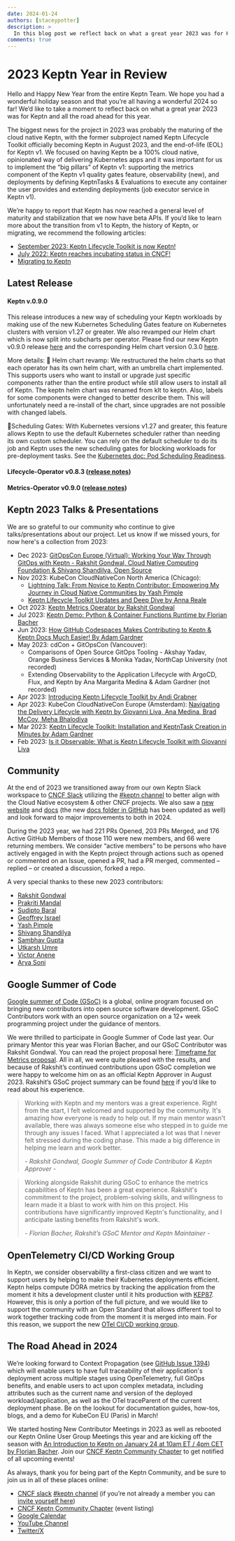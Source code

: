 ```yaml
---
date: 2024-01-24
authors: [staceypotter]
description: >
  In this blog post we reflect back on what a great year 2023 was for Keptn and the road ahead for this year.
comments: true
---
```


# 2023 Keptn Year in Review

Hello and Happy New Year from the entire Keptn Team. We hope you had a wonderful holiday season and that you’re all having a wonderful 2024 so far! We’d like to take a moment to reflect back on what a great year 2023 was for Keptn and all the road ahead for this year.  

The biggest news for the project in 2023 was probably the maturing of the cloud native Keptn, with the former subproject named Keptn Lifecycle Toolkit officially becoming Keptn in August 2023, and the end-of-life (EOL) for Keptn v1. We focused on having Keptn be a 100% cloud native, opinionated way of delivering Kubernetes apps and it was important for us to implement the “big pillars” of Keptn v1: supporting the metrics component of the Keptn v1 quality gates feature, observability (new), and deployments by defining KeptnTasks & Evaluations to execute any container the user provides and extending deployments (job executor service in Keptn v1).  

We’re happy to report that Keptn has now reached a general level of maturity and stabilization that we now have beta APIs. If you’d like to learn more about the transition from v1 to Keptn, the history of Keptn, or migrating, we recommend the following articles:

- [September 2023: Keptn Lifecycle Toolkit is now Keptn!](https://medium.com/keptn/keptn-lifecycle-toolkit-is-now-keptn-e0812217bf46) 
- [July 2022: Keptn reaches incubating status in CNCF!](https://medium.com/keptn/keptn-reaches-the-incubating-status-in-the-cncf-67291e2dda7) 
- [Migrating to Keptn](https://keptn.sh/latest/docs/migrate/) 

## Latest Release

#### Keptn v.0.9.0

This release introduces a new way of scheduling your Keptn workloads by making use of the new Kubernetes Scheduling Gates feature on Kubernetes clusters with version v1.27 or greater. We also revamped our Helm chart which is now split into subcharts per operator. Please find our new Keptn v0.9.0 release [here](https://github.com/keptn/lifecycle-toolkit/releases/tag/klt-v0.9.0) and the corresponding Helm chart version 0.3.0 [here](https://github.com/keptn/lifecycle-toolkit-charts/releases/tag/keptn-0.3.0). 


More details: 
🚀 Helm chart revamp:  We restructured the helm charts so that each operator has its own helm chart, with an umbrella chart implemented. This supports users who want to install  or upgrade just specific components rather than the entire product while still allow users to install all of Keptn. The keptn helm chart was renamed from klt to keptn. Also, labels for some components were changed to better describe them. This will unfortunately need a re-install of the chart, since upgrades are not possible with changed labels. 

🌟Scheduling Gates: With Kubernetes versions v1.27 and greater, this feature allows Keptn to use the default Kubernetes scheduler rather than needing its own custom scheduler. You can rely on the default scheduler to do its job and Keptn uses the new scheduling gates for blocking workloads for pre-deployment tasks. See the [Kubernetes doc: Pod Scheduling Readiness](https://kubernetes.io/docs/concepts/scheduling-eviction/pod-scheduling-readiness/).  

#### Lifecycle-Operator v0.8.3 ([release notes](https://github.com/keptn/lifecycle-toolkit/releases/tag/lifecycle-operator-v0.8.3))

#### Metrics-Operator v0.9.0 ([release notes](https://github.com/keptn/lifecycle-toolkit/releases/tag/metrics-operator-v0.9.0))


## Keptn 2023 Talks & Presentations

We are so grateful to our community who continue to give talks/presentations about our project. Let us know if we missed yours, for now here's a collection from 2023:
- Dec 2023: [GitOpsCon Europe (Virtual): Working Your Way Through GitOps with Keptn - Rakshit Gondwal, Cloud Native Computing Foundation & Shivang Shandilya, Open Source ](https://youtu.be/CQhXfzYVAwY?feature=shared)
- Nov 2023: KubeCon CloudNativeCon North America (Chicago):
  - [Lightning Talk: From Novice to Keptn Contributor: Empowering My Journey in Cloud Native Communities by Yash Pimple](https://youtu.be/TyZS5mH6vM0?feature=shared)
  - [Keptn Lifecycle Toolkit Updates and Deep Dive by Anna Reale](https://youtu.be/H3UxOwS06iI?feature=shared)  
- Oct 2023: [Keptn Metrics Operator by Rakshit Gondwal](https://youtu.be/K9O2Xi8P6Y0?feature=shared&t=549)
- Jul 2023: [Keptn Demo: Python & Container Functions Runtime by Florian Bacher](https://youtu.be/fkuo6CAJ1l8?feature=shared) 
- Jun 2023: [How GitHub Codespaces Makes Contributing to Keptn & Keptn Docs Much Easier! By Adam Gardner](https://youtu.be/sFNzOhZw7Eg) 
- May 2023: cdCon + GitOpsCon (Vancouver):
  - Comparisons of Open Source GitOps Tooling - Akshay Yadav, Orange Business Services & Monika Yadav, NorthCap University (not recorded)
  - Extending Observability to the Application Lifecycle with ArgoCD, Flux, and Keptn by Ana Margarita Medina & Adam Gardner (not recorded) 
- Apr 2023: [Introducing Keptn Lifecycle Toolkit by Andi Grabner](https://youtu.be/449HAFYkUlY?feature=shared) 
- Apr 2023: KubeCon CloudNativeCon Europe (Amsterdam): [Navigating the Delivery Lifecycle with Keptn by Giovanni Liva, Ana Medina, Brad McCoy, Meha Bhalodiya](https://youtu.be/Ezd6hGnRL84?feature=shared)
- Mar 2023: [Keptn Lifecycle Toolkit: Installation and KeptnTask Creation in Minutes by Adam Gardner](https://youtu.be/Hh01bBwZ_qM?feature=shared)
- Feb 2023: [Is it Observable: What is Keptn Lifecycle Toolkit with Giovanni Liva](https://youtu.be/Uvg4uG8AbFg?feature=shared)


## Community

At the end of 2023 we transitioned away from our own Keptn Slack workspace to [CNCF Slack](http://cloud-native.slack.com/) utilizing the [#keptn channel](https://cloud-native.slack.com/messages/keptn/) to better align with the Cloud Native ecosystem & other CNCF projects. We also saw a [new website](https://keptn.sh/) and [docs](https://keptn.sh/latest/docs/) (the new [docs folder in GitHub](https://github.com/keptn/lifecycle-toolkit/tree/main/docs) has been updated as well) and look forward to major improvements to both in 2024.  

During the 2023 year, we had 221 PRs Opened, 203 PRs Merged, and 176 Active GitHub Members of those 110 were new members, and 66 were returning members. We consider “active members” to be persons who have actively engaged in with the Keptn project through actions such as opened or commented on an Issue, opened a PR, had a PR merged, commented – replied – or created a discussion, forked a repo.  

A very special thanks to these new 2023 contributors:

- [Rakshit Gondwal](https://github.com/rakshitgondwal)
- [Prakriti Mandal](https://github.com/prakrit55)
- [Sudipto Baral](https://github.com/sudiptob2)
- [Geoffrey Israel](https://github.com/geoffrey1330) 
- [Yash Pimple](https://github.com/YashPimple) 
- [Shivang Shandilya](https://github.com/shivangshandilya)
- [Sambhav Gupta](https://github.com/sambhavgupta0705)
- [Utkarsh Umre](https://github.com/UtkarshUmre) 
- [Victor Anene](https://github.com/Vickysomtee)
- [Arya Soni](https://github.com/aryasoni98) 


## Google Summer of Code

[Google summer of Code (GSoC)](https://summerofcode.withgoogle.com/) is a global, online program focused on bringing new contributors into open source software development. GSoC Contributors work with an open source organization on a 12+ week programming project under the guidance of mentors. 

We were thrilled to participate in Google Summer of Code last year. Our primary Mentor this year was Florian Bacher, and our GSoC Contributor was Rakshit Gondwal. You can read the project proposal here: [Timeframe for Metrics proposal](https://summerofcode.withgoogle.com/archive/2023/projects/e7z3n3kH). All in all, we were quite pleased with the results, and because of Rakshit’s continued contributions upon GSoC completion we were happy to welcome him on as an official Keptn Approver in August 2023. Rakshit’s GSoC project summary can be found [here](https://github.com/rakshitgondwal/gsoc-2023) if you’d like to read about his experience.  

> Working with Keptn and my mentors was a great experience. Right from the start, I felt welcomed and supported by the community. It's amazing how everyone is ready to help out. If my main mentor wasn't available, there was always someone else who stepped in to guide me through any issues I faced. What I appreciated a lot was that I never felt stressed during the coding phase. This made a big difference in helping me learn and work better.
>  
> *- Rakshit Gondwal, Google Summer of Code Contributor & Keptn Approver -*

> Working alongside Rakshit during GSoC to enhance the metrics capabilities of Keptn has been a great experience. Rakshit's commitment to the project, problem-solving skills, and willingness to learn made it a blast to work with him on this project. His contributions have significantly improved Keptn's functionality, and I anticipate lasting benefits from Rakshit's work.
> 
> *- Florian Bacher, Rakshit’s GSoC Mentor and Keptn Maintainer -*


## OpenTelemetry CI/CD Working Group

In Keptn, we consider observability a first-class citizen and we want to support users by helping to make their Kubernetes deployments efficient. Keptn helps compute DORA metrics by tracking the application from the moment it hits a development cluster until it hits production with [KEP87](https://github.com/keptn/enhancement-proposals/blob/main/text/0087-klt-traceid-propagation.md). However, this is only a portion of the full picture, and we would like to support the community with an Open Standard that allows different tool to work together tracking code from the moment it is merged into main. For this reason, we support the new [OTel CI/CD working group](https://github.com/open-telemetry/community/pull/1822/files). 


## The Road Ahead in 2024

We’re looking forward to Context Propagation (see [GitHub Issue 1394](https://github.com/keptn/lifecycle-toolkit/issues/1394)) which will enable users to have full traceability of their application's deployment across multiple stages using OpenTelemetry, full GitOps benefits, and enable users to act upon complex metadata, including attributes such as the current name and version of the deployed workload/application, as well as the OTel traceParent of the current deployment phase. Be on the lookout for documentation guides, how-tos, blogs, and a demo for KubeCon EU (Paris) in March! 

We started hosting New Contributor Meetings in 2023 as well as rebooted our Keptn Online User Group Meetings this year and are kicking off the season with [An Introduction to Keptn on January 24 at 10am ET / 4pm CET by Florian Bacher](https://community.cncf.io/events/details/cncf-keptn-community-presents-keptn-online-user-group-meeting-an-introduction-to-keptn/). Join our [CNCF Keptn Community Chapter](https://community.cncf.io/keptn-community/) to get notified of all upcoming events! 

As always, thank you for being part of the Keptn Community, and be sure to join us in all of these places online:

- [CNCF slack](http://cloud-native.slack.com/) [#keptn channel](https://cloud-native.slack.com/messages/keptn/) (if you’re not already a member you can [invite yourself here](https://communityinviter.com/apps/cloud-native/cncf)) 
- [CNCF Keptn Community Chapter](https://community.cncf.io/keptn-community/) (event listing)
- [Google Calendar](https://calendar.google.com/calendar/u/0?cid=ZHluYXRyYWNlLmNvbV9hYmpyaDF1a2YxOGloNDc3dGIxZWthZzJhZ0Bncm91cC5jYWxlbmRhci5nb29nbGUuY29t)
- [YouTube Channel](https://www.youtube.com/channel/UCHMn9HyAMeb81bRlaOuZyuQ)
- [Twitter/X](https://twitter.com/keptnProject)
